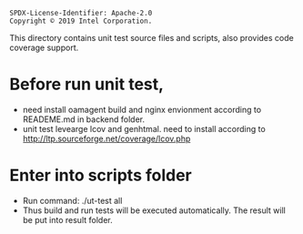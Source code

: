 ```text
SPDX-License-Identifier: Apache-2.0
Copyright © 2019 Intel Corporation.
```

This directory contains unit test source files and scripts, also provides code coverage support.

# Before run unit test, 
- need install oamagent build and nginx envionment according to READEME.md in backend folder.
- unit test levearge lcov and genhtmal. need to install according to http://ltp.sourceforge.net/coverage/lcov.php 


# Enter into scripts folder
- Run command: ./ut-test all
- Thus build and run tests will be executed automatically. The result will be put into result folder.
